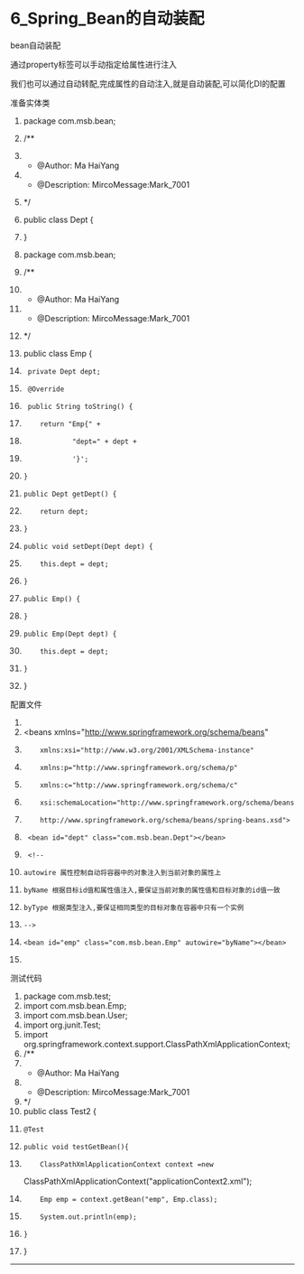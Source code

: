 ﻿
# 6_Spring_Bean的自动装配

bean自动装配 




通过property标签可以手动指定给属性进行注入 

我们也可以通过自动转配,完成属性的自动注入,就是自动装配,可以简化DI的配置 







准备实体类 




1.  package com.msb.bean;
2.  /**
3.   * @Author: Ma HaiYang
4.   * @Description: MircoMessage:Mark_7001
5.   */
6.  public class Dept {
7.  }

 




1.  package com.msb.bean;
2.  /**
3.   * @Author: Ma HaiYang
4.   * @Description: MircoMessage:Mark_7001
5.   */
6.  public class Emp {
7.      private Dept dept;
8.      @Override
9.      public String toString() {
10.         return "Emp{" +
11.                 "dept=" + dept +
12.                 '}';
13.     }
14.     public Dept getDept() {
15.         return dept;
16.     }
17.     public void setDept(Dept dept) {
18.         this.dept = dept;
19.     }
20.     public Emp() {
21.     }
22.     public Emp(Dept dept) {
23.         this.dept = dept;
24.     }
25. }

 




配置文件 




1.  <?xml version="1.0" encoding="UTF-8"?>
2.  <beans xmlns="http://www.springframework.org/schema/beans"
3.         xmlns:xsi="http://www.w3.org/2001/XMLSchema-instance"
4.         xmlns:p="http://www.springframework.org/schema/p"
5.         xmlns:c="http://www.springframework.org/schema/c"
6.         xsi:schemaLocation="http://www.springframework.org/schema/beans
7.         http://www.springframework.org/schema/beans/spring-beans.xsd">
8.      <bean id="dept" class="com.msb.bean.Dept"></bean>
9.      <!--
10.     autowire 属性控制自动将容器中的对象注入到当前对象的属性上
11.     byName 根据目标id值和属性值注入,要保证当前对象的属性值和目标对象的id值一致
12.     byType 根据类型注入,要保证相同类型的目标对象在容器中只有一个实例
13.     -->
14.     <bean id="emp" class="com.msb.bean.Emp" autowire="byName"></bean>
15. </beans> 




测试代码 




1.  package com.msb.test;
2.  import com.msb.bean.Emp;
3.  import com.msb.bean.User;
4.  import org.junit.Test;
5.  import org.springframework.context.support.ClassPathXmlApplicationContext;
6.  /**
7.   * @Author: Ma HaiYang
8.   * @Description: MircoMessage:Mark_7001
9.   */
10. public class Test2 {
11.     @Test
12.     public void testGetBean(){
13.         ClassPathXmlApplicationContext context =new
    ClassPathXmlApplicationContext("applicationContext2.xml");
14.         Emp emp = context.getBean("emp", Emp.class);
15.         System.out.println(emp);
16.     }
17. } 















------------------------------------------------------------

